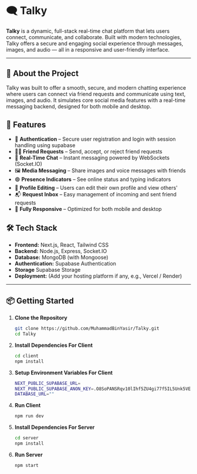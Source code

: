 # 🗨️ Talky

**Talky** is a dynamic, full-stack real-time chat platform that lets users connect, communicate, and collaborate. Built with modern technologies, Talky offers a secure and engaging social experience through messages, images, and audio — all in a responsive and user-friendly interface.

---

## 🧠 About the Project

Talky was built to offer a smooth, secure, and modern chatting experience where users can connect via friend requests and communicate using text, images, and audio. It simulates core social media features with a real-time messaging backend, designed for both mobile and desktop.


## 🚀 Features

- 🔐 **Authentication** – Secure user registration and login with session handling using supabase
- 🙋‍♂️ **Friend Requests** – Send, accept, or reject friend requests
- 💬 **Real-Time Chat** – Instant messaging powered by WebSockets (Socket.IO)
- 🖼️ **Media Messaging** – Share images and voice messages with friends
- 🟢 **Presence Indicators** – See online status and typing indicators
- 👤 **Profile Editing** – Users can edit their own profile and view others'
- 📬 **Request Inbox** – Easy management of incoming and sent friend requests
- 📱 **Fully Responsive** – Optimized for both mobile and desktop

## 🛠 Tech Stack

- **Frontend:** Next.js, React, Tailwind CSS  
- **Backend:** Node.js, Express, Socket.IO  
- **Database:** MongoDB (with Mongoose)  
- **Authentication:** Supabase Authentication
- **Storage** Supabase Storage
- **Deployment:** (Add your hosting platform if any, e.g., Vercel / Render)

---

## 📦 Getting Started

1. **Clone the Repository**

   ```bash
   git clone https://github.com/MuhammadBinYasir/Talky.git
   cd Talky

2. **Install Dependencies For Client**

   ```bash
   cd client
   npm install

3. **Setup Environment Variables For Client**
   ```bash
   NEXT_PUBLIC_SUPABASE_URL=
   NEXT_PUBLIC_SUPABASE_ANON_KEY=.O8SoPANSRqv10lIhf5ZU4gi77f5IL5Unk5VEcJN5xbc
   DATABASE_URL=""

5. **Run Client**
   ```bash
   npm run dev
4. **Install Dependencies For Server**

   ```bash
   cd server
   npm install

5. **Run Server**
   ```bash
   npm start

